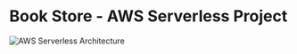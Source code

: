 # Book Store - AWS Serverless Project

![AWS Serverless Architecture](/images/aws_serverless_architecture.png "AWS Serverless Architecture")

